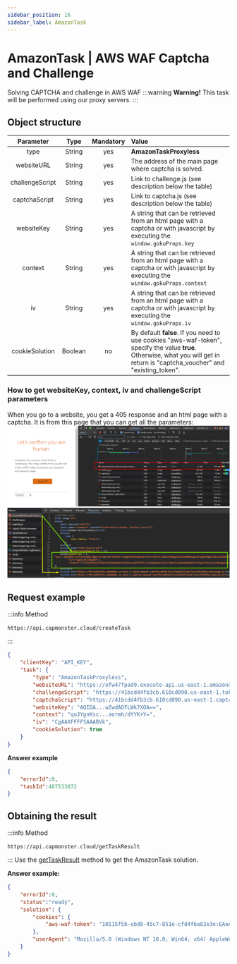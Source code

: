 ```yaml
---
sidebar_position: 16
sidebar_label: AmazonTask
---
```


# AmazonTask | AWS WAF Captcha and Challenge
Solving CAPTCHA and challenge in AWS WAF
:::warning **Warning!**
This task will be performed using our proxy servers. 
:::
## **Object structure**
|**Parameter**|**Type**|**Mandatory**|**Value**|
| :-: | :-: | :-: | :- | 
|type|String|yes|**AmazonTaskProxyless**|
|websiteURL|String|yes|The address of the main page where captcha is solved.|
|challengeScript|String|yes|Link to challenge.js (see description below the table)|
|captchaScript|String|yes|Link to captcha.js (see description below the table)|
|websiteKey|String|yes|A string that can be retrieved from an html page with a captcha or with javascript by executing the `window.gokuProps.key`|
|context|String|yes|A string that can be retrieved from an html page with a captcha or with javascript by executing the `window.gokuProps.context`|
|iv|String|yes|A string that can be retrieved from an html page with a captcha or with javascript by executing the `window.gokuProps.iv`|
|cookieSolution|Boolean|no|By default **false**. If you need to use cookies "aws-waf-token", specify the value **true**. Otherwise, what you will get in return is "captcha_voucher" and "existing_token".|
### How to get websiteKey, context, iv and challengeScript parameters
When you go to a website, you get a 405 response and an html page with a captcha. It is from this page that you can get all the parameters:
![](aws1.png) 
![](aws2.png) 
## **Request example**
:::info Method
```http
https://api.capmonster.cloud/createTask
```
:::
```json
{
    "clientKey": "API_KEY",
    "task": {
        "type": "AmazonTaskProxyless",
        "websiteURL": "https://efw47fpad9.execute-api.us-east-1.amazonaws.com/latest",
        "challengeScript": "https://41bcdd4fb3cb.610cd090.us-east-1.token.awswaf.com/41bcdd4fb3cb/0d21de737ccb/cd77baa6c832/challenge.js",
        "captchaScript": "https://41bcdd4fb3cb.610cd090.us-east-1.captcha.awswaf.com/41bcdd4fb3cb/0d21de737ccb/cd77baa6c832/captcha.js",
        "websiteKey": "AQIDA...wZwdADFLWk7XOA==",
        "context": "qoJYgnKsc...aormh/dYYK+Y=",
        "iv": "CgAAXFFFFSAAABVk",
        "cookieSolution": true
    }
}
```
**Answer example**
```json
{
    "errorId":0,
    "taskId":407533072
}
```
## **Obtaining the result**
:::info Method
```http
https://api.capmonster.cloud/getTaskResult
```
:::
Use the [getTaskResult](../api/methods/get-task-result.md) method to get the AmazonTask solution.

**Answer example:**
```json
{
    "errorId":0,
    "status":"ready",
    "solution": {
        "cookies": {
            "aws-waf-token": "10115f5b-ebd8-45c7-851e-cfd4f6a82e3e:EAoAua1QezAhAAAA:dp7sp2rXIRcnJcmpWOC1vIu+yq/A3EbR6b6K7c67P49usNF1f1bt/Af5pNcZ7TKZlW+jIZ7QfNs8zjjqiu8C9XQq50Pmv2DxUlyFtfPZkGwk0d27Ocznk18/IOOa49Rydx+/XkGA7xoGLNaUelzNX34PlyXjoOtL0rzYBxMAQy0D1tn+Q5u97kJBjs5Mytqu9tXPIPCTSn4dfXv5llSkv9pxBEnnhwz6HEdmdJMdfur+YRW1MgCX7i3L2Y0/CNL8kd8CEhTMzwyoXekrzBM="
        },
        "userAgent": "Mozilla/5.0 (Windows NT 10.0; Win64; x64) AppleWebKit/537.36 (KHTML, like Gecko) Chrome/126.0.0.0 Safari/537.36"
    }
}
```